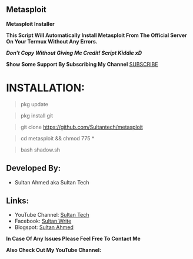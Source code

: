 ## Metasploit

**Metasploit Installer**

**This Script Will Automatically Install Metasploit From The Official Server On Your Termux Without Any Errors.**

***Don't Copy Without Giving Me Credit! Script Kiddie xD***

**Show Some Support By Subscribing My Channel** [SUBSCRIBE](https://youtube.com/UCR9VyChbFnX3u06vnbHl6pg)


# INSTALLATION:

> pkg update

> pkg install git

> git clone https://github.com/Sultantech/metasploit

>  cd metasploit && chmod 775 *

> bash shadow.sh



## Developed By:
- Sultan Ahmed aka Sultan Tech
## Links:
- YouTube Channel: [Sultan Tech](https://youtube.com/UCR9VyChbFnX3u06vnbHl6pg)
- Facebook: [Sultan Write](https://facebook.com/meersultan787)
- Blogspot: [Sultan Ahmed]( https://Facebook.com/meersultan)



**In Case Of Any Issues Please Feel Free To Contact Me**

**Also Check Out My YouTube Channel:**
